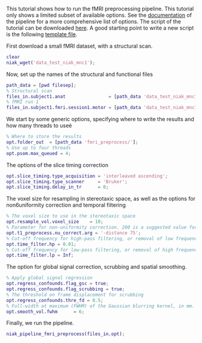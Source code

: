 This tutorial shows how to run the fMRI preprocessing pipeline. This tutorial only shows a limited subset of available options. See the [documentation](http://niak.simexp-lab.org/pipe_preprocessing.html) of the pipeline for a more comprehensive list of options. The script of the tutorial can be downloaded [here](https://raw.githubusercontent.com/SIMEXP/niak_tutorials/master/fmri_preprocessing/niak_tutorial_fmri_preprocessing.m). A good starting point to write a new script is the following [template file](https://github.com/SIMEXP/niak/blob/master/template/niak_template_fmri_preprocess.m).

First download a small fMRI dataset, with a structural scan. 

```matlab
clear
niak_wget('data_test_niak_mnc1');
```

Now, set up the names of the structural and functional files

```matlab
path_data = [pwd filesep];
% Structural scan
files_in.subject1.anat                = [path_data 'data_test_niak_mnc1/anat_subject1.mnc.gz'];       
% fMRI run 1
files_in.subject1.fmri.session1.motor = [path_data 'data_test_niak_mnc1/func_motor_subject1.mnc.gz']; 
```

We start by some generic options, specifying where to write the results and how many threads to useé

```matlab
% Where to store the results
opt.folder_out  = [path_data 'fmri_preprocess/'];    
% Use up to four threads
opt.psom.max_queued = 4;       
```

The options of the slice timing correction

```matlab
opt.slice_timing.type_acquisition = 'interleaved ascending'; 
opt.slice_timing.type_scanner     = 'Bruker';                
opt.slice_timing.delay_in_tr      = 0;                       
```

The voxel size for resampling in stereotaxic space, as well as the options for non6uniformity correction and temporal filtering

```matlab
% The voxel size to use in the stereotaxic space
opt.resample_vol.voxel_size    = 10;
% Parameter for non-uniformity correction. 200 is a suggested value for 1.5T images, 75 for 3T images. 
opt.t1_preprocess.nu_correct.arg = '-distance 75'; 
% Cut-off frequency for high-pass filtering, or removal of low frequencies (in Hz). 
opt.time_filter.hp = 0.01; 
% Cut-off frequency for low-pass filtering, or removal of high frequencies (in Hz). 
opt.time_filter.lp = Inf;  
```

The option for global signal correction, scrubbing and spatial smoothing.

```matlab
% Apply global signal regression          
opt.regress_confounds.flag_gsc = true; 
opt.regress_confounds.flag_scrubbing = true;     
% The threshold on frame displacement for scrubbing 
opt.regress_confounds.thre_fd = 0.5;             
% Full-width at maximum (FWHM) of the Gaussian blurring kernel, in mm.
opt.smooth_vol.fwhm      = 6;  
```

Finally, we run the pipeline.

```matlab
niak_pipeline_fmri_preprocess(files_in,opt);
```